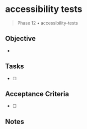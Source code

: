# accessibility tests

> Phase 12 • accessibility-tests

## Objective
- 

## Tasks
- [ ] 

## Acceptance Criteria
- [ ] 

## Notes

